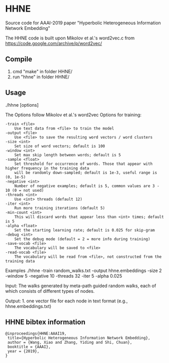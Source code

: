 # HHNE

Source code for AAAI-2019 paper "Hyperbolic Heterogeneous Information Network Embedding"

The HHNE code is built upon Mikolov et al.'s word2vec.c from https://code.google.com/archive/p/word2vec/

## Compile

1. cmd "make" in folder HHNE/
2. run "hhne" in folder HHNE/

## Usage

./hhne [options] 

The Options follow Mikolov et al.'s word2vec
Options for training:

	-train <file>
		Use text data from <file> to train the model
	-output <file>
		Use <file> to save the resulting word vectors / word clusters
	-size <int>
		Set size of word vectors; default is 100
	-window <int>
		Set max skip length between words; default is 5
	-sample <float>
		Set threshold for occurrence of words. Those that appear with higher frequency in the training data
		will be randomly down-sampled; default is 1e-3, useful range is (0, 1e-5)
	-negative <int>
		Number of negative examples; default is 5, common values are 3 - 10 (0 = not used)
	-threads <int>
		Use <int> threads (default 12)
	-iter <int>
		Run more training iterations (default 5)
	-min-count <int>
		This will discard words that appear less than <int> times; default is 5
	-alpha <float>
		Set the starting learning rate; default is 0.025 for skip-gram
	-debug <int>
		Set the debug mode (default = 2 = more info during training)
	-save-vocab <file>
		The vocabulary will be saved to <file>
	-read-vocab <file>
		The vocabulary will be read from <file>, not constructed from the training data

Examples
./hhne -train random_walks.txt -output hhne.embeddings -size 2 -window 5 -negative 10 -threads 32 -iter 5 -alpha 0.025

Input:
    The walks generated by meta-path guided random walks, each of which consists of different types of nodes.

Output:
    1. one vector file for each node in text format		(e.g., hhne.embeddings.txt)

## HHNE bibtex information

    @inproceedings{HHNE:AAAI19,
     title={Hyperbolic Heterogeneous Information Network Embedding},
     author = {Wang, Xiao and Zhang, Yiding and Shi, Chuan},
     booktitle = {AAAI},
     year = {2019},
    } 
